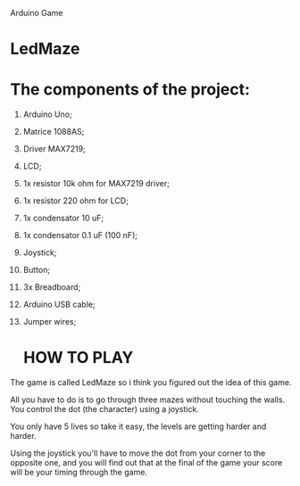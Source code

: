 Arduino Game

# LedMaze




# The components of the project:

                                               

1.  Arduino Uno;

2.  Matrice 1088AS;

3.  Driver MAX7219;
    
4.  LCD;
    
5.  1x resistor 10k ohm for MAX7219 driver;
    
6. 1x resistor 220 ohm for LCD;
    
7. 1x condensator 10 uF;
    
8.  1x condensator 0.1 uF (100 nF);
    
9.  Joystick;
    
10.  Button;
    
11. 3x Breadboard;
    
12.  Arduino USB cable;
    
13.  Jumper wires;
        
        
        # HOW TO PLAY
 
 
 The game is called LedMaze so i think you figured out the idea of this game.
 
 All you have to do is to go through three mazes without touching the walls. You control the dot (the character) using a joystick.
 
 You only have 5 lives so take it easy, the levels are getting harder and harder.
 
 Using the joystick you'll have to move the dot from your corner to the opposite one, and you will find out that at the final of the game your score will be your timing through the game.


